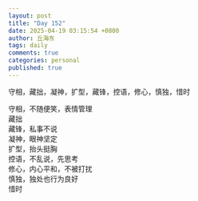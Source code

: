 ```yaml
---
layout: post
title: "Day 152"
date: 2025-04-19 03:15:54 +0800
author: 丘海东 
tags: daily
comments: true
categories: personal
published: true
---
```

守相，藏拙，凝神，扩型，藏锋，控语，修心，慎独，惜时  
<!--more-->
守相，不随便笑，表情管理  
藏拙  
藏锋，私事不说  
凝神，眼神坚定  
扩型，抬头挺胸  
控语，不乱说，先思考  
修心，内心平和，不被打扰  
慎独，独处也行为良好  
惜时


